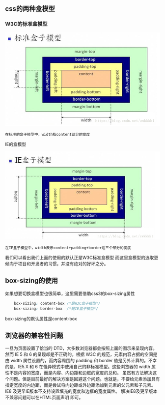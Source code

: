 ## css的两种盒模型

### W3C的标准盒模型

![标准盒模型](../../images/doc/前端基础/标准盒模型.png)

    在标准的盒子模型中，width指content部分的宽度

IE的盒模型

![IE盒模型](../../images/doc/前端基础/IE盒模型.png)

    在IE盒子模型中，width表示content+padding+border这三个部分的宽度 

我们可以看出我们上面的使用的默认正是W3C标准盒模型
而这里盒模型的选取更倾向于项目和开发者的习惯，并没有绝对的好坏之分。

## box-sizing的使用

如果想要切换盒模型也很简单，这里需要借助css3的box-sizing属性
```css
	box-sizing: content-box /*是W3C盒子模型*/
	box-sizing: border-box  /*是IE盒子模型*/
```
	
box-sizing的默认属性是content-box

## 浏览器的兼容性问题

一旦为页面设置了恰当的 DTD，大多数浏览器都会按照上面的图示来呈现内容。然而 IE 5 和 6 的呈现却是不正确的。根据 W3C 的规范，元素内容占据的空间是由 width 属性设置的，而内容周围的 padding 和 border 值是另外计算的。不幸的是，IE5.X 和 6 在怪异模式中使用自己的非标准模型。这些浏览器的 width 属性不是内容的宽度，而是内容、内边距和边框的宽度的总和。
虽然有方法解决这个问题。但是目前最好的解决方案是回避这个问题。也就是，不要给元素添加具有指定宽度的内边距，而是尝试将内边距或外边距添加到元素的父元素和子元素。
IE8 及更早IE版本不支持设置填充的宽度和边框的宽度属性。
解决IE8及更早版本不兼容问题可以在HTML页面声明 <!DOCTYPE html>即可。
